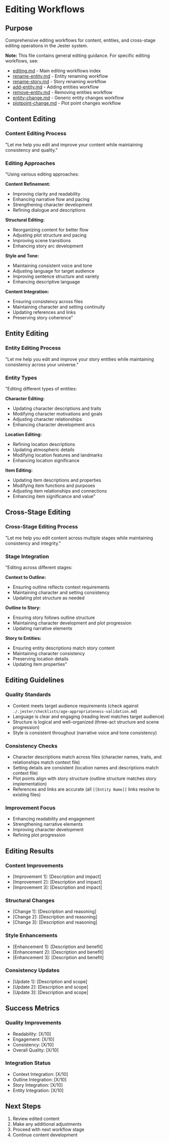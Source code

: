 

# Editing Workflows

## Purpose

Comprehensive editing workflows for content, entities, and cross-stage editing operations in the Jester system.

**Note:** This file contains general editing guidance. For specific editing workflows, see:
- [editing.md](../workflows/editing.md) - Main editing workflows index
- [rename-entity.md](../workflows/rename-entity.md) - Entity renaming workflow
- [rename-story.md](../workflows/rename-story.md) - Story renaming workflow  
- [add-entity.md](../workflows/add-entity.md) - Adding entities workflow
- [remove-entity.md](../workflows/remove-entity.md) - Removing entities workflow
- [entity-change.md](../workflows/entity-change.md) - Generic entity changes workflow
- [plotpoint-change.md](../workflows/plotpoint-change.md) - Plot point changes workflow

## Content Editing

### Content Editing Process
"Let me help you edit and improve your content while maintaining consistency and quality."

### Editing Approaches
"Using various editing approaches:

**Content Refinement:**
- Improving clarity and readability
- Enhancing narrative flow and pacing
- Strengthening character development
- Refining dialogue and descriptions

**Structural Editing:**
- Reorganizing content for better flow
- Adjusting plot structure and pacing
- Improving scene transitions
- Enhancing story arc development

**Style and Tone:**
- Maintaining consistent voice and tone
- Adjusting language for target audience
- Improving sentence structure and variety
- Enhancing descriptive language

**Content Integration:**
- Ensuring consistency across files
- Maintaining character and setting continuity
- Updating references and links
- Preserving story coherence"

## Entity Editing

### Entity Editing Process
"Let me help you edit and improve your story entities while maintaining consistency across your universe."

### Entity Types
"Editing different types of entities:

**Character Editing:**
- Updating character descriptions and traits
- Modifying character motivations and goals
- Adjusting character relationships
- Enhancing character development arcs

**Location Editing:**
- Refining location descriptions
- Updating atmospheric details
- Modifying location features and landmarks
- Enhancing location significance

**Item Editing:**
- Updating item descriptions and properties
- Modifying item functions and purposes
- Adjusting item relationships and connections
- Enhancing item significance and value"

## Cross-Stage Editing

### Cross-Stage Editing Process
"Let me help you edit content across multiple stages while maintaining consistency and integrity."

### Stage Integration
"Editing across different stages:

**Context to Outline:**
- Ensuring outline reflects context requirements
- Maintaining character and setting consistency
- Updating plot structure as needed

**Outline to Story:**
- Ensuring story follows outline structure
- Maintaining character development and plot progression
- Updating narrative elements

**Story to Entities:**
- Ensuring entity descriptions match story content
- Maintaining character consistency
- Preserving location details
- Updating item properties"

## Editing Guidelines

### Quality Standards
- Content meets target audience requirements (check against `./.jester/checklists/age-appropriateness-validation.md`)
- Language is clear and engaging (reading level matches target audience)
- Structure is logical and well-organized (three-act structure and scene progression)
- Style is consistent throughout (narrative voice and tone consistency)

### Consistency Checks
- Character descriptions match across files (character names, traits, and relationships match context file)
- Setting details are consistent (location names and descriptions match context file)
- Plot points align with story structure (outline structure matches story implementation)
- References and links are accurate (all `[[Entity Name]]` links resolve to existing files)

### Improvement Focus
- Enhancing readability and engagement
- Strengthening narrative elements
- Improving character development
- Refining plot progression

## Editing Results

### Content Improvements
- [Improvement 1]: [Description and impact]
- [Improvement 2]: [Description and impact]
- [Improvement 3]: [Description and impact]

### Structural Changes
- [Change 1]: [Description and reasoning]
- [Change 2]: [Description and reasoning]
- [Change 3]: [Description and reasoning]

### Style Enhancements
- [Enhancement 1]: [Description and benefit]
- [Enhancement 2]: [Description and benefit]
- [Enhancement 3]: [Description and benefit]

### Consistency Updates
- [Update 1]: [Description and scope]
- [Update 2]: [Description and scope]
- [Update 3]: [Description and scope]

## Success Metrics

### Quality Improvements
- Readability: [X/10]
- Engagement: [X/10]
- Consistency: [X/10]
- Overall Quality: [X/10]

### Integration Status
- Context Integration: [X/10]
- Outline Integration: [X/10]
- Story Integration: [X/10]
- Entity Integration: [X/10]

## Next Steps

1. Review edited content
2. Make any additional adjustments
3. Proceed with next workflow stage
4. Continue content development
